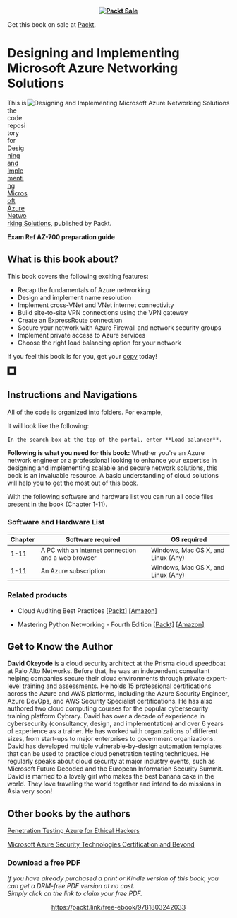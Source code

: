 
<b><p align='center'>[![Packt Sale](https://static.packt-cdn.com/assets/images/image.jpeg)](https://www.packtpub.com/)</p></b>Get this book on sale at [Packt](https://www.packtpub.com/).

# Designing and Implementing Microsoft Azure Networking Solutions

<a href="https://www.packtpub.com/product/designing-and-implementing-microsoft-azure-networking-solutions/9781803242033?utm_source=github&utm_medium=repository&utm_campaign=9781801076012"><img src="https://static.packt-cdn.com/products/9781803242033/cover/smaller" alt="Designing and Implementing Microsoft Azure Networking Solutions" height="256px" align="right"></a>

This is the code repository for [Designing and Implementing Microsoft Azure Networking Solutions](https://www.packtpub.com/product/designing-and-implementing-microsoft-azure-networking-solutions/9781803242033?utm_source=github&utm_medium=repository&utm_campaign=9781801076012), published by Packt.

**Exam Ref AZ-700 preparation guide**

## What is this book about?

This book covers the following exciting features:
* Recap the fundamentals of Azure networking
* Design and implement name resolution
* Implement cross-VNet and VNet internet connectivity
* Build site-to-site VPN connections using the VPN gateway
* Create an ExpressRoute connection
* Secure your network with Azure Firewall and network security groups
* Implement private access to Azure services
* Choose the right load balancing option for your network

If you feel this book is for you, get your [copy](https://www.amazon.com/dp/1803242035) today!

<a href="https://www.packtpub.com/?utm_source=github&utm_medium=banner&utm_campaign=GitHubBanner"><img src="https://raw.githubusercontent.com/PacktPublishing/GitHub/master/GitHub.png" 
alt="https://www.packtpub.com/" border="5" /></a>

## Instructions and Navigations
All of the code is organized into folders. For example,

It will look like the following:
```
In the search box at the top of the portal, enter **Load balancer**.
```

**Following is what you need for this book:**
Whether you're an Azure network engineer or a professional looking to enhance your expertise in designing and implementing scalable and secure network solutions, this book is an invaluable resource. A basic understanding of cloud solutions will help you to get the most out of this book.

With the following software and hardware list you can run all code files present in the book (Chapter 1-11).
### Software and Hardware List
| Chapter | Software required | OS required |
| -------- | ------------------------------------ | ----------------------------------- |
| 1-11 | A PC with an internet connection and a web browser | Windows, Mac OS X, and Linux (Any) |
| 1-11 | An Azure subscription | Windows, Mac OS X, and Linux (Any) |

### Related products
* Cloud Auditing Best Practices [[Packt]](https://www.packtpub.com/product/cloud-auditing-best-practices/9781803243771?utm_source=github&utm_medium=repository&utm_campaign=9781803243771) [[Amazon]](https://www.amazon.com/dp/1803243775)

* Mastering Python Networking - Fourth Edition [[Packt]](https://www.packtpub.com/product/mastering-python-networking-fourth-edition/9781803234618?utm_source=github&utm_medium=repository&utm_campaign=9781803234618) [[Amazon]](https://www.amazon.com/dp/180323461X)


## Get to Know the Author
**David Okeyode**
 is a cloud security architect at the Prisma cloud speedboat at Palo Alto Networks. Before that, he was an independent consultant helping companies secure their cloud environments through private expert-level training and assessments. He holds 15 professional certifications across the Azure and AWS platforms, including the Azure Security Engineer, Azure DevOps, and AWS Security Specialist certifications. He has also authored two cloud computing courses for the popular cybersecurity training platform Cybrary.
David has over a decade of experience in cybersecurity (consultancy, design, and implementation) and over 6 years of experience as a trainer. He has worked with organizations of different sizes, from start-ups to major enterprises to government organizations.
David has developed multiple vulnerable-by-design automation templates that can be used to practice cloud penetration testing techniques. He regularly speaks about cloud security at major industry events, such as Microsoft Future Decoded and the European Information Security Summit.
David is married to a lovely girl who makes the best banana cake in the world. They love traveling the world together and intend to do missions in Asia very soon!


## Other books by the authors
[Penetration Testing Azure for Ethical Hackers](https://www.packtpub.com/product/penetration-testing-azure-for-ethical-hackers/9781839212932?utm_source=github&utm_medium=repository&utm_campaign=9781839212932)

[Microsoft Azure Security Technologies Certification and Beyond](https://www.packtpub.com/product/microsoft-azure-security-technologies-certification-and-beyond/9781800562653?utm_source=github&utm_medium=repository&utm_campaign=9781800562653)


### Download a free PDF

 <i>If you have already purchased a print or Kindle version of this book, you can get a DRM-free PDF version at no cost.<br>Simply click on the link to claim your free PDF.</i>
<p align="center"> <a href="https://packt.link/free-ebook/9781803242033">https://packt.link/free-ebook/9781803242033 </a> </p>
